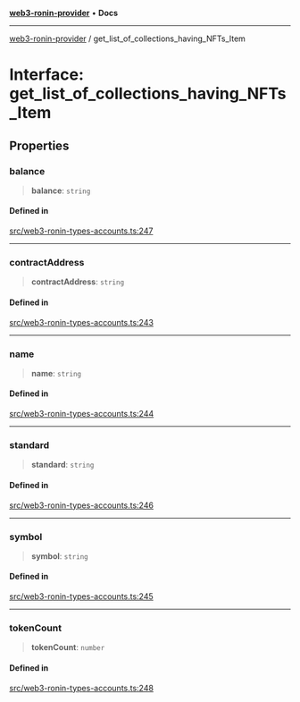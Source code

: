 [**web3-ronin-provider**](../README.md) • **Docs**

***

[web3-ronin-provider](../globals.md) / get\_list\_of\_collections\_having\_NFTs\_Item

# Interface: get\_list\_of\_collections\_having\_NFTs\_Item

## Properties

### balance

> **balance**: `string`

#### Defined in

[src/web3-ronin-types-accounts.ts:247](https://github.com/chuacw/web3-ronin-provider/blob/39237bbe6c8b49680e9636774ca2ccc3dfa139fe/src/web3-ronin-types-accounts.ts#L247)

***

### contractAddress

> **contractAddress**: `string`

#### Defined in

[src/web3-ronin-types-accounts.ts:243](https://github.com/chuacw/web3-ronin-provider/blob/39237bbe6c8b49680e9636774ca2ccc3dfa139fe/src/web3-ronin-types-accounts.ts#L243)

***

### name

> **name**: `string`

#### Defined in

[src/web3-ronin-types-accounts.ts:244](https://github.com/chuacw/web3-ronin-provider/blob/39237bbe6c8b49680e9636774ca2ccc3dfa139fe/src/web3-ronin-types-accounts.ts#L244)

***

### standard

> **standard**: `string`

#### Defined in

[src/web3-ronin-types-accounts.ts:246](https://github.com/chuacw/web3-ronin-provider/blob/39237bbe6c8b49680e9636774ca2ccc3dfa139fe/src/web3-ronin-types-accounts.ts#L246)

***

### symbol

> **symbol**: `string`

#### Defined in

[src/web3-ronin-types-accounts.ts:245](https://github.com/chuacw/web3-ronin-provider/blob/39237bbe6c8b49680e9636774ca2ccc3dfa139fe/src/web3-ronin-types-accounts.ts#L245)

***

### tokenCount

> **tokenCount**: `number`

#### Defined in

[src/web3-ronin-types-accounts.ts:248](https://github.com/chuacw/web3-ronin-provider/blob/39237bbe6c8b49680e9636774ca2ccc3dfa139fe/src/web3-ronin-types-accounts.ts#L248)

